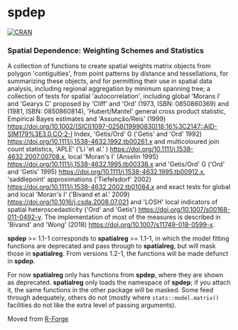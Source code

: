 # spdep

[![CRAN](http://www.r-pkg.org/badges/version/spdep)](https://cran.r-project.org/package=spdep)

### Spatial Dependence: Weighting Schemes and Statistics

A collection of functions to create spatial weights matrix objects from polygon 'contiguities', from point patterns by distance and tessellations, for summarizing these objects, and for permitting their use in spatial data analysis, including regional aggregation by minimum spanning tree; a collection of tests for spatial 'autocorrelation', including global 'Morans I' and 'Gearys C' proposed by 'Cliff' and 'Ord' (1973, ISBN: 0850860369) and (1981, ISBN: 0850860814), 'Hubert/Mantel' general cross product statistic, Empirical Bayes estimates and 'Assunção/Reis' (1999) https://doi.org/10.1002/(SICI)1097-0258(19990830)18:16%3C2147::AID-SIM179%3E3.0.CO;2-I Index, 'Getis/Ord' G ('Getis' and 'Ord' 1992) https://doi.org/10.1111/j.1538-4632.1992.tb00261.x and multicoloured join count statistics, 'APLE' ('Li 'et al.' ) https://doi.org/10.1111/j.1538-4632.2007.00708.x, local 'Moran's I' (Anselin 1995) https://doi.org/10.1111/j.1538-4632.1995.tb00338.x and 'Getis/Ord' G ('Ord' and 'Getis' 1995) https://doi.org/10.1111/j.1538-4632.1995.tb00912.x, 'saddlepoint' approximations ('Tiefelsdorf' 2002) https://doi.org/10.1111/j.1538-4632.2002.tb01084.x and exact tests for global and local 'Moran's I' ('Bivand et al.' 2009) https://doi.org/10.1016/j.csda.2008.07.021 and 'LOSH' local indicators of spatial heteroscedasticity ('Ord' and 'Getis') https://doi.org/10.1007/s00168-011-0492-y. The implementation of most of the measures is described in 'Bivand' and 'Wong' (2018) https://doi.org/10.1007/s11749-018-0599-x.

 **spdep** >= 1.1-1 corresponds to **spatialreg** >= 1.1-1, in which the model fitting functions are deprecated and pass through to **spatialreg**, but will mask those in **spatialreg**. From versions 1.2-1, the functions will be made defunct in **spdep**.

For now **spatialreg** only has functions from **spdep**, where they are shown as deprecated. **spatialreg** only loads the namespace of **spdep**; if you attach it, the same functions in the other package will be masked. Some feed through adequately, others do not (mostly where `stats::model.matrix()` facilities do not like the extra level of passing arguments).

Moved from [R-Forge](https://r-forge.r-project.org/projects/spdep/)
